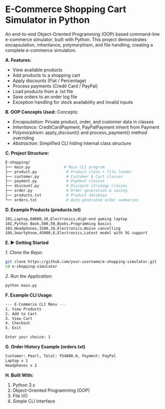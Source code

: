 # E-Commerce Shopping Cart Simulator in Python
An end-to-end Object-Oriented Programming (OOP) based command-line e-commerce simulator, built with Python.
This project demonstrates encapsulation, inheritance, polymorphism, and file handling, creating a complete e-commerce simulation.

**A. Features:**
- View available products
- Add products to a shopping cart
- Apply discounts (Flat / Percentage)
- Process payments (Credit Card / PayPal)
- Load products from a .txt file
- Save orders to an order log file
- Exception handling for stock availability and invalid inputs

**B. OOP Concepts Used:**
Concepts:
- *Encapsulation*: Private product, order, and customer data in classes
- *Inheritance*: CreditCardPayment, PayPalPayment inherit from Payment
- *Polymorphism*: apply_discount() and process_payment() method overriding
- *Abstraction*: Simplified CLI hiding internal class structure

**C. Project Structure:**

```bash
E-shopping/
├── main.py               # Main CLI program
├── product.py             # Product class + file loader
├── customer.py            # Customer & Cart classes
├── payment.py             # Payment classes
├── discount.py            # Discount strategy classes
├── order.py               # Order generation & saving
├── products.txt           # Product database
└── orders.txt             # Auto-generated order summaries
```

**D. Example Products (products.txt)**

```bash
101,Laptop,60000,10,Electronics,High-end gaming laptop
102,Python Book,500,50,Books,Programming basics
103,Headphones,1500,20,Electronics,Noise cancelling
104,Smartphone,45000,8,Electronics,Latest model with 5G support
```

**E. ▶️ Getting Started**

*1. Clone the Repo:*
```bash
git clone https://github.com/your-username/e-shopping-simulator.git
cd e-shopping-simulator
```

*2. Run the Application:*
```bash
python main.py
```

**F. Example CLI Usage:**

```bash
--- E-Commerce CLI Menu ---
1. View Products
2. Add to Cart
3. View Cart
4. Checkout
5. Exit

Enter your choice: 1
```

**G. Order History Example (orders.txt)**

```bash
Customer: Pearl, Total: ₹54000.0, Payment: PayPal
Laptop x 1
Headphones x 2
```

**H. Built With:**

1. Python 3.x
2. Object-Oriented Programming (OOP)
3. File I/O
4. Simple CLI Interface

